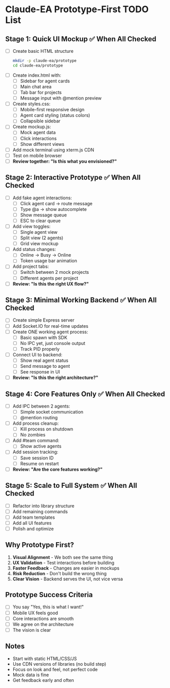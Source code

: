 # Claude-EA Prototype-First TODO List

## Stage 1: Quick UI Mockup ✅ When All Checked

- [ ] Create basic HTML structure
  ```bash
  mkdir -p claude-ea/prototype
  cd claude-ea/prototype
  ```
- [ ] Create index.html with:
  - [ ] Sidebar for agent cards
  - [ ] Main chat area
  - [ ] Tab bar for projects
  - [ ] Message input with @mention preview
- [ ] Create styles.css:
  - [ ] Mobile-first responsive design
  - [ ] Agent card styling (status colors)
  - [ ] Collapsible sidebar
- [ ] Create mockup.js:
  - [ ] Mock agent data
  - [ ] Click interactions
  - [ ] Show different views
- [ ] Add mock terminal using xterm.js CDN
- [ ] Test on mobile browser
- [ ] **Review together: "Is this what you envisioned?"**

## Stage 2: Interactive Prototype ✅ When All Checked

- [ ] Add fake agent interactions:
  - [ ] Click agent card → route message
  - [ ] Type @a → show autocomplete
  - [ ] Show message queue
  - [ ] ESC to clear queue
- [ ] Add view toggles:
  - [ ] Single agent view
  - [ ] Split view (2 agents)
  - [ ] Grid view mockup
- [ ] Add status changes:
  - [ ] Online → Busy → Online
  - [ ] Token usage bar animation
- [ ] Add project tabs:
  - [ ] Switch between 2 mock projects
  - [ ] Different agents per project
- [ ] **Review: "Is this the right UX flow?"**

## Stage 3: Minimal Working Backend ✅ When All Checked

- [ ] Create simple Express server
- [ ] Add Socket.IO for real-time updates
- [ ] Create ONE working agent process:
  - [ ] Basic spawn with SDK
  - [ ] No IPC yet, just console output
  - [ ] Track PID properly
- [ ] Connect UI to backend:
  - [ ] Show real agent status
  - [ ] Send message to agent
  - [ ] See response in UI
- [ ] **Review: "Is this the right architecture?"**

## Stage 4: Core Features Only ✅ When All Checked

- [ ] Add IPC between 2 agents:
  - [ ] Simple socket communication
  - [ ] @mention routing
- [ ] Add process cleanup:
  - [ ] Kill process on shutdown
  - [ ] No zombies
- [ ] Add #team command:
  - [ ] Show active agents
- [ ] Add session tracking:
  - [ ] Save session ID
  - [ ] Resume on restart
- [ ] **Review: "Are the core features working?"**

## Stage 5: Scale to Full System ✅ When All Checked

- [ ] Refactor into library structure
- [ ] Add remaining commands
- [ ] Add team templates
- [ ] Add all UI features
- [ ] Polish and optimize

## Why Prototype First?

1. **Visual Alignment** - We both see the same thing
2. **UX Validation** - Test interactions before building
3. **Faster Feedback** - Changes are easier in mockups
4. **Risk Reduction** - Don't build the wrong thing
5. **Clear Vision** - Backend serves the UI, not vice versa

## Prototype Success Criteria

- [ ] You say "Yes, this is what I want!"
- [ ] Mobile UX feels good
- [ ] Core interactions are smooth
- [ ] We agree on the architecture
- [ ] The vision is clear

## Notes

- Start with static HTML/CSS/JS
- Use CDN versions of libraries (no build step)
- Focus on look and feel, not perfect code
- Mock data is fine
- Get feedback early and often
